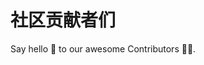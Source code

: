 <script setup>
import { VPTeamMembers } from 'vitepress/theme'

const members = [
  {
    avatar: 'https://avatars.githubusercontent.com/u/16284115?s=400&u=421bf4e971a70e62fd9426e265a12eefc4aed991&v=4',
    name: 'Ian Xu',
    title: 'DevRel & Developer',
    links: [
      { icon: 'github', link: 'https://github.com/panyongxu1002' },
      { icon: 'twitter', link: 'https://twitter.com/imxy007' }
    ]
  },
 {
    avatar: 'https://avatars.githubusercontent.com/u/16130308?v=4',
    name: '小符',
    title: 'Blockchain Developer/Gopher/React',
    links: [
      { icon: 'github', link: 'https://github.com/smallfu6' },
      { icon: 'twitter', link: 'https://x.com/smallfu666' }
    ]
  },
   {
    avatar: 'https://avatars.githubusercontent.com/u/57891230?v=4',
    name: 'Seven',
    title: 'Developer/Front-end/Node',
    links: [
      { icon: 'github', link: 'https://github.com/Wangmbo' },
      { icon: 'twitter', link: 'https://x.com/_Seven7777777' }
    ]
  },
]
</script>

# 社区贡献者们

Say hello 👋 to our awesome Contributors 🧑‍💻.

<VPTeamMembers size="small" :members="members" />
